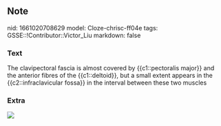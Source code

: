 ## Note
nid: 1661020708629
model: Cloze-chrisc-ff04e
tags: GSSE::!Contributor::Victor_Liu
markdown: false

### Text
<div>
  The clavipectoral fascia is almost covered by {{c1::pectoralis
  major}} and the anterior fibres of the {{c1::deltoid}}, but a
  small extent appears in the {{c2::infraclavicular fossa}} in the
  interval between these two muscles
</div>

### Extra
<img src="paste-e30c74e73c350619777c1195db27bbd91031f9ec.jpg">
